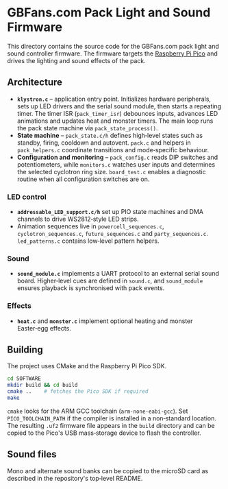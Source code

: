 <!--
Copyright (c) 2025 GhostLab42 LLC & GBFans LLC
Licensed under the MIT License. See LICENSE file for details.
-->

# GBFans.com Pack Light and Sound Firmware

This directory contains the source code for the GBFans.com pack light and sound controller firmware. The firmware targets the [Raspberry Pi Pico](https://www.raspberrypi.com/products/raspberry-pi-pico/) and drives the lighting and sound effects of the pack.

## Architecture
- **`klystron.c`** – application entry point. Initializes hardware peripherals, sets up LED drivers and the serial sound module, then starts a repeating timer. The timer ISR (`pack_timer_isr`) debounces inputs, advances LED animations and updates heat and monster timers. The main loop runs the pack state machine via `pack_state_process()`.
- **State machine** – `pack_state.c/h` defines high‑level states such as standby, firing, cooldown and autovent. `pack.c` and helpers in `pack_helpers.c` coordinate transitions and mode‑specific behaviour.
- **Configuration and monitoring** – `pack_config.c` reads DIP switches and potentiometers, while `monitors.c` watches user inputs and determines the selected cyclotron ring size. `board_test.c` enables a diagnostic routine when all configuration switches are on.

### LED control
- **`addressable_LED_support.c/h`** set up PIO state machines and DMA channels to drive WS2812‑style LED strips.
- Animation sequences live in `powercell_sequences.c`, `cyclotron_sequences.c`, `future_sequences.c` and `party_sequences.c`. `led_patterns.c` contains low‑level pattern helpers.

### Sound
- **`sound_module.c`** implements a UART protocol to an external serial sound board. Higher‑level cues are defined in `sound.c`, and `sound_module` ensures playback is synchronised with pack events.

### Effects
- **`heat.c`** and **`monster.c`** implement optional heating and monster Easter‑egg effects.

## Building
The project uses CMake and the Raspberry Pi Pico SDK.

```bash
cd SOFTWARE
mkdir build && cd build
cmake ..    # fetches the Pico SDK if required
make
```

`cmake` looks for the ARM GCC toolchain (`arm-none-eabi-gcc`). Set `PICO_TOOLCHAIN_PATH` if the compiler is installed in a non‑standard location. The resulting `.uf2` firmware file appears in the `build` directory and can be copied to the Pico's USB mass‑storage device to flash the controller.

## Sound files
Mono and alternate sound banks can be copied to the microSD card as described in the repository's top‑level README.

